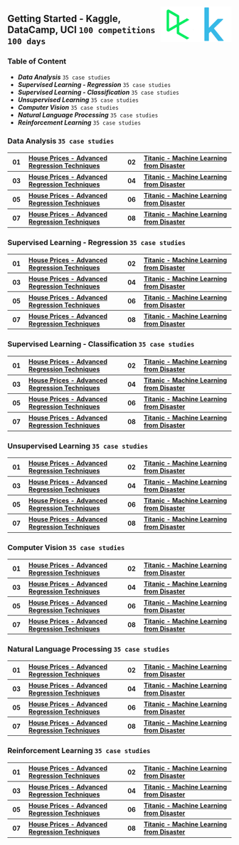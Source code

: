 <img align="right" width="80" src="/logos/kaggle.jpg"></img>
<img align="right" width="80" src="/logos/datacamp.jpg"></img>

## Getting Started - Kaggle, DataCamp, UCI `100 competitions` `100 days`

### Table of Content

- ***Data Analysis***                            `35 case studies`
- ***Supervised Learning - Regression***         `35 case studies`
- ***Supervised Learning - Classification***     `35 case studies`
- ***Unsupervised Learning***                    `35 case studies`
- ***Computer Vision***                          `35 case studies`
- ***Natural Language Processing***              `35 case studies`
- ***Reinforcement Learning***                   `35 case studies`

### Data Analysis `35 case studies`

<table>
    <tbody>
        <tr>
<th align="center" width="50px">01</th><th align="left" width="550px"><a href="https://www.kaggle.com/competitions/house-prices-advanced-regression-techniques/">House Prices - Advanced Regression Techniques</a></th>
<th align="center" width="50px">02</th><th align="left" width="550px"><a href="https://www.kaggle.com/competitions/titanic/">Titanic - Machine Learning from Disaster
</a></th>
        </tr>
        <tr>
<th align="center" width="50px">03</th><th align="left" width="550px"><a href="https://www.kaggle.com/competitions/house-prices-advanced-regression-techniques/">House Prices - Advanced Regression Techniques</a></th>
<th align="center" width="50px">04</th><th align="left" width="550px"><a href="https://www.kaggle.com/competitions/titanic/">Titanic - Machine Learning from Disaster
</a></th>
        </tr>
        <tr>
<th align="center" width="50px">05</th><th align="left" width="550px"><a href="https://www.kaggle.com/competitions/house-prices-advanced-regression-techniques/">House Prices - Advanced Regression Techniques</a></th>
<th align="center" width="50px">06</th><th align="left" width="550px"><a href="https://www.kaggle.com/competitions/titanic/">Titanic - Machine Learning from Disaster
</a></th>
        </tr>
        <tr>
<th align="center" width="50px">07</th><th align="left" width="550px"><a href="https://www.kaggle.com/competitions/house-prices-advanced-regression-techniques/">House Prices - Advanced Regression Techniques</a></th>
<th align="center" width="50px">08</th><th align="left" width="550px"><a href="https://www.kaggle.com/competitions/titanic/">Titanic - Machine Learning from Disaster
</a></th>
        </tr>
    </tbody>
</table>

### Supervised Learning - Regression `35 case studies`

<table>
    <tbody>
        <tr>
<th align="center" width="50px">01</th><th align="left" width="550px"><a href="https://www.kaggle.com/competitions/house-prices-advanced-regression-techniques/">House Prices - Advanced Regression Techniques</a></th>
<th align="center" width="50px">02</th><th align="left" width="550px"><a href="https://www.kaggle.com/competitions/titanic/">Titanic - Machine Learning from Disaster
</a></th>
        </tr>
        <tr>
<th align="center" width="50px">03</th><th align="left" width="550px"><a href="https://www.kaggle.com/competitions/house-prices-advanced-regression-techniques/">House Prices - Advanced Regression Techniques</a></th>
<th align="center" width="50px">04</th><th align="left" width="550px"><a href="https://www.kaggle.com/competitions/titanic/">Titanic - Machine Learning from Disaster
</a></th>
        </tr>
        <tr>
<th align="center" width="50px">05</th><th align="left" width="550px"><a href="https://www.kaggle.com/competitions/house-prices-advanced-regression-techniques/">House Prices - Advanced Regression Techniques</a></th>
<th align="center" width="50px">06</th><th align="left" width="550px"><a href="https://www.kaggle.com/competitions/titanic/">Titanic - Machine Learning from Disaster
</a></th>
        </tr>
        <tr>
<th align="center" width="50px">07</th><th align="left" width="550px"><a href="https://www.kaggle.com/competitions/house-prices-advanced-regression-techniques/">House Prices - Advanced Regression Techniques</a></th>
<th align="center" width="50px">08</th><th align="left" width="550px"><a href="https://www.kaggle.com/competitions/titanic/">Titanic - Machine Learning from Disaster
</a></th>
        </tr>
    </tbody>
</table>

### Supervised Learning - Classification `35 case studies`

<table>
    <tbody>
        <tr>
<th align="center" width="50px">01</th><th align="left" width="550px"><a href="https://www.kaggle.com/competitions/house-prices-advanced-regression-techniques/">House Prices - Advanced Regression Techniques</a></th>
<th align="center" width="50px">02</th><th align="left" width="550px"><a href="https://www.kaggle.com/competitions/titanic/">Titanic - Machine Learning from Disaster
</a></th>
        </tr>
        <tr>
<th align="center" width="50px">03</th><th align="left" width="550px"><a href="https://www.kaggle.com/competitions/house-prices-advanced-regression-techniques/">House Prices - Advanced Regression Techniques</a></th>
<th align="center" width="50px">04</th><th align="left" width="550px"><a href="https://www.kaggle.com/competitions/titanic/">Titanic - Machine Learning from Disaster
</a></th>
        </tr>
        <tr>
<th align="center" width="50px">05</th><th align="left" width="550px"><a href="https://www.kaggle.com/competitions/house-prices-advanced-regression-techniques/">House Prices - Advanced Regression Techniques</a></th>
<th align="center" width="50px">06</th><th align="left" width="550px"><a href="https://www.kaggle.com/competitions/titanic/">Titanic - Machine Learning from Disaster
</a></th>
        </tr>
        <tr>
<th align="center" width="50px">07</th><th align="left" width="550px"><a href="https://www.kaggle.com/competitions/house-prices-advanced-regression-techniques/">House Prices - Advanced Regression Techniques</a></th>
<th align="center" width="50px">08</th><th align="left" width="550px"><a href="https://www.kaggle.com/competitions/titanic/">Titanic - Machine Learning from Disaster
</a></th>
        </tr>
    </tbody>
</table>

### Unsupervised Learning `35 case studies`

<table>
    <tbody>
        <tr>
<th align="center" width="50px">01</th><th align="left" width="550px"><a href="https://www.kaggle.com/competitions/house-prices-advanced-regression-techniques/">House Prices - Advanced Regression Techniques</a></th>
<th align="center" width="50px">02</th><th align="left" width="550px"><a href="https://www.kaggle.com/competitions/titanic/">Titanic - Machine Learning from Disaster
</a></th>
        </tr>
        <tr>
<th align="center" width="50px">03</th><th align="left" width="550px"><a href="https://www.kaggle.com/competitions/house-prices-advanced-regression-techniques/">House Prices - Advanced Regression Techniques</a></th>
<th align="center" width="50px">04</th><th align="left" width="550px"><a href="https://www.kaggle.com/competitions/titanic/">Titanic - Machine Learning from Disaster
</a></th>
        </tr>
        <tr>
<th align="center" width="50px">05</th><th align="left" width="550px"><a href="https://www.kaggle.com/competitions/house-prices-advanced-regression-techniques/">House Prices - Advanced Regression Techniques</a></th>
<th align="center" width="50px">06</th><th align="left" width="550px"><a href="https://www.kaggle.com/competitions/titanic/">Titanic - Machine Learning from Disaster
</a></th>
        </tr>
        <tr>
<th align="center" width="50px">07</th><th align="left" width="550px"><a href="https://www.kaggle.com/competitions/house-prices-advanced-regression-techniques/">House Prices - Advanced Regression Techniques</a></th>
<th align="center" width="50px">08</th><th align="left" width="550px"><a href="https://www.kaggle.com/competitions/titanic/">Titanic - Machine Learning from Disaster
</a></th>
        </tr>
    </tbody>
</table>

### Computer Vision `35 case studies`

<table>
    <tbody>
        <tr>
<th align="center" width="50px">01</th><th align="left" width="550px"><a href="https://www.kaggle.com/competitions/house-prices-advanced-regression-techniques/">House Prices - Advanced Regression Techniques</a></th>
<th align="center" width="50px">02</th><th align="left" width="550px"><a href="https://www.kaggle.com/competitions/titanic/">Titanic - Machine Learning from Disaster
</a></th>
        </tr>
        <tr>
<th align="center" width="50px">03</th><th align="left" width="550px"><a href="https://www.kaggle.com/competitions/house-prices-advanced-regression-techniques/">House Prices - Advanced Regression Techniques</a></th>
<th align="center" width="50px">04</th><th align="left" width="550px"><a href="https://www.kaggle.com/competitions/titanic/">Titanic - Machine Learning from Disaster
</a></th>
        </tr>
        <tr>
<th align="center" width="50px">05</th><th align="left" width="550px"><a href="https://www.kaggle.com/competitions/house-prices-advanced-regression-techniques/">House Prices - Advanced Regression Techniques</a></th>
<th align="center" width="50px">06</th><th align="left" width="550px"><a href="https://www.kaggle.com/competitions/titanic/">Titanic - Machine Learning from Disaster
</a></th>
        </tr>
        <tr>
<th align="center" width="50px">07</th><th align="left" width="550px"><a href="https://www.kaggle.com/competitions/house-prices-advanced-regression-techniques/">House Prices - Advanced Regression Techniques</a></th>
<th align="center" width="50px">08</th><th align="left" width="550px"><a href="https://www.kaggle.com/competitions/titanic/">Titanic - Machine Learning from Disaster
</a></th>
        </tr>
    </tbody>
</table>

### Natural Language Processing `35 case studies`

<table>
    <tbody>
        <tr>
<th align="center" width="50px">01</th><th align="left" width="550px"><a href="https://www.kaggle.com/competitions/house-prices-advanced-regression-techniques/">House Prices - Advanced Regression Techniques</a></th>
<th align="center" width="50px">02</th><th align="left" width="550px"><a href="https://www.kaggle.com/competitions/titanic/">Titanic - Machine Learning from Disaster
</a></th>
        </tr>
        <tr>
<th align="center" width="50px">03</th><th align="left" width="550px"><a href="https://www.kaggle.com/competitions/house-prices-advanced-regression-techniques/">House Prices - Advanced Regression Techniques</a></th>
<th align="center" width="50px">04</th><th align="left" width="550px"><a href="https://www.kaggle.com/competitions/titanic/">Titanic - Machine Learning from Disaster
</a></th>
        </tr>
        <tr>
<th align="center" width="50px">05</th><th align="left" width="550px"><a href="https://www.kaggle.com/competitions/house-prices-advanced-regression-techniques/">House Prices - Advanced Regression Techniques</a></th>
<th align="center" width="50px">06</th><th align="left" width="550px"><a href="https://www.kaggle.com/competitions/titanic/">Titanic - Machine Learning from Disaster
</a></th>
        </tr>
        <tr>
<th align="center" width="50px">07</th><th align="left" width="550px"><a href="https://www.kaggle.com/competitions/house-prices-advanced-regression-techniques/">House Prices - Advanced Regression Techniques</a></th>
<th align="center" width="50px">08</th><th align="left" width="550px"><a href="https://www.kaggle.com/competitions/titanic/">Titanic - Machine Learning from Disaster
</a></th>
        </tr>
    </tbody>
</table>

### Reinforcement Learning `35 case studies`

<table>
    <tbody>
        <tr>
<th align="center" width="50px">01</th><th align="left" width="550px"><a href="https://www.kaggle.com/competitions/house-prices-advanced-regression-techniques/">House Prices - Advanced Regression Techniques</a></th>
<th align="center" width="50px">02</th><th align="left" width="550px"><a href="https://www.kaggle.com/competitions/titanic/">Titanic - Machine Learning from Disaster
</a></th>
        </tr>
        <tr>
<th align="center" width="50px">03</th><th align="left" width="550px"><a href="https://www.kaggle.com/competitions/house-prices-advanced-regression-techniques/">House Prices - Advanced Regression Techniques</a></th>
<th align="center" width="50px">04</th><th align="left" width="550px"><a href="https://www.kaggle.com/competitions/titanic/">Titanic - Machine Learning from Disaster
</a></th>
        </tr>
        <tr>
<th align="center" width="50px">05</th><th align="left" width="550px"><a href="https://www.kaggle.com/competitions/house-prices-advanced-regression-techniques/">House Prices - Advanced Regression Techniques</a></th>
<th align="center" width="50px">06</th><th align="left" width="550px"><a href="https://www.kaggle.com/competitions/titanic/">Titanic - Machine Learning from Disaster
</a></th>
        </tr>
        <tr>
<th align="center" width="50px">07</th><th align="left" width="550px"><a href="https://www.kaggle.com/competitions/house-prices-advanced-regression-techniques/">House Prices - Advanced Regression Techniques</a></th>
<th align="center" width="50px">08</th><th align="left" width="550px"><a href="https://www.kaggle.com/competitions/titanic/">Titanic - Machine Learning from Disaster
</a></th>
        </tr>
    </tbody>
</table>
